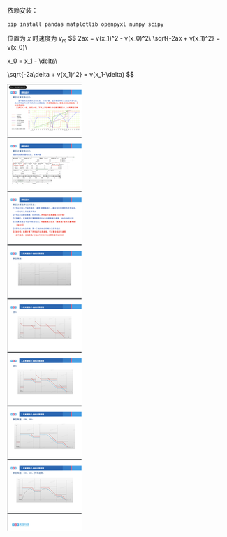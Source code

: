依赖安装：

```
pip install pandas matplotlib openpyxl numpy scipy
```



位置为 $x$ 时速度为 $v_m$
$$
2ax = v(x_1)^2 - v(x_0)^2\\
\sqrt{-2ax + v(x_1)^2} = v(x_0)\\

x_0 = x_1 - \delta\\

\sqrt{-2a\delta + v(x_1)^2} = v(x_1-\delta)
$$








![image-20240604164314449](./assets/image-20240604164314449.png)